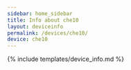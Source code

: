 ```yaml
---
sidebar: home_sidebar
title: Info about che10
layout: deviceinfo
permalink: /devices/che10/
device: che10
---
```

{% include templates/device_info.md %}
